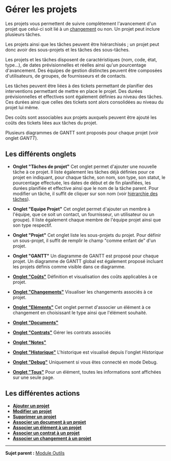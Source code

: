 Gérer les projets
=================

Les projets vous permettent de suivre complètement l'avancement d'un projet que celui-ci soit lié à un [changement](index.php?fr/04_Module_Assistance/09_Changements.md "La gestion des changements") ou non. 
Un projet peut inclure plusieurs tâches.

Les projets ainsi que les tâches peuvent être hiérarchisés ; un projet peut donc avoir des sous-projets et les tâches des sous-tâches.

Les projets et les tâches disposent de caractéristiques (nom, code, état, type...), de dates prévisionnelles et réelles ainsi qu'un pourcentage d'avancement. Des équipes de gestion distinctes peuvent être composées d'utilisateurs, de groupes, de fournisseurs et de contacts.

Les tâches peuvent être liées à des tickets permettant de planifier des interventions permettant de mettre en place le projet. Des durées prévisionnelles et effectives sont également définies au niveau des tâches. Ces durées ainsi que celles des tickets sont alors consolidées au niveau du projet lui même.

Des coûts sont associables aux projets auxquels peuvent être ajouté les coûts des tickets liées aux tâches du projet.

Plusieurs diagrammes de GANTT sont proposés pour chaque projet (voir onglet *GANTT*). 

Les différents onglets
----------------------

-   **Onglet "Tâches de projet"**
    Cet onglet permet d'ajouter une nouvelle tâche à ce projet.
    Il liste également les tâches déjà définies pour ce projet en indiquant, pour chaque tâche, son nom, son type, son statut, le pourcentage effectuée, les dates de début et de fin planifiées, les durées planifiée et effective ainsi que le nom de la tâche parent.
    Pour modifier un tâche, il suffit de cliquer sur son nom (voir [hiérarchie des tâches](index.php?fr/06_Module_Outils/02_Projets/02_Onglet_Tâches_de_projet.md)).


-   **Onglet "Equipe Projet"**
    Cet onglet permet d'ajouter un membre à l'équipe, que ce soit un contact, un fournisseur, un utilisateur ou un groupe).
    Il liste également chaque membre de l'équipe projet ainsi que son type respectif.


-   **Onglet "Projet"**
    Cet onglet liste les sous-projets du projet.
    Pour définir un sous-projet, il suffit de remplir le champ "comme enfant de" d'un projet.


-   **Onglet "GANTT"**
    Un diagramme de GANTT est proposé pour chaque projet. 
    Un diagramme de GANTT global est également proposé incluant les projets définis comme visible dans ce diagramme.


-   **[Onglet "Coûts"](index.php?fr/Les_différents_onglets/Onglet_Coûts.md)**
    Définition et visualisation des coûts applicables à ce projet.


-   **[Onglet "Changements"](index.php?fr/Les_différents_onglets/Onglet_Changements.md)**
    Visualiser les changements associés à ce projet.


-   **[Onglet "Eléments"](index.php?fr/Les_différents_onglets/Onglet_Eléments.md)**
    Cet onglet permet d'associer un élément à ce changement en choisissant le type ainsi que l'élément souhaité.


-   **[Onglet "Documents"](index.php?fr/Les_différents_onglets/Onglet_Documents.md)**


-   **[Onglet "Contrats"](index.php?fr/Les_différents_onglets/Onglet_Contrats.md)**
    Gérer les contrats associés


-   **[Onglet "Notes"](index.php?fr/Les_différents_onglets/Onglet_Notes.md)**


-   **[Onglet "Historique"](index.php?fr/Les_différents_onglets/Onglet_Historique.md)**
     L'historique est visualisé depuis l'onglet *Historique*


-   **[Onglet "Debug"](index.php?fr/Les_différents_onglets/Onglet_Debug.md)**
    Uniquement si vous êtes connecté en mode Debug.


-   **[Onglet "Tous"](index.php?fr/Les_différents_onglets/Onglet_Tous.md)**
     Pour un élément, toutes les informations sont affichées sur une seule page.


Les différentes actions
-----------------------
-   **[Ajouter un projet](index.php?fr/Les_différentes_actions/Créer_un_nouvel_objet.md)**
-   **[Modifier un projet](index.php?fr/Les_différentes_actions/Modifier_un_objet.md)**
-   **[Supprimer un projet](index.php?fr/Les_différentes_actions/Supprimer_un_objet.md)**
-   **[Associer un document à un projet](index.php?fr/Les_différentes_actions/Lier_un_document_à_un_objet.md)**
-   **[Associer un élément à un projet](index.php?fr/Les_différentes_actions/Onglet_Eléments.md)**
-   **[Associer un contrat à un projet](index.php?fr/Les_différentes_actions/Onglet_Contrats.md)**
-   **[Associer un changement à un projet](index.php?fr/Les_différentes_actions/Onglet_Problèmes.md)**


-----------
**Sujet parent :** [Module Outils](index.php?fr/06_Module_Outils/01_Module_Outils.md "Le module Outils permet aux utilisateurs de gérer les notes, la base de connaissance, les réservations ainsi que de générer des rapports")
